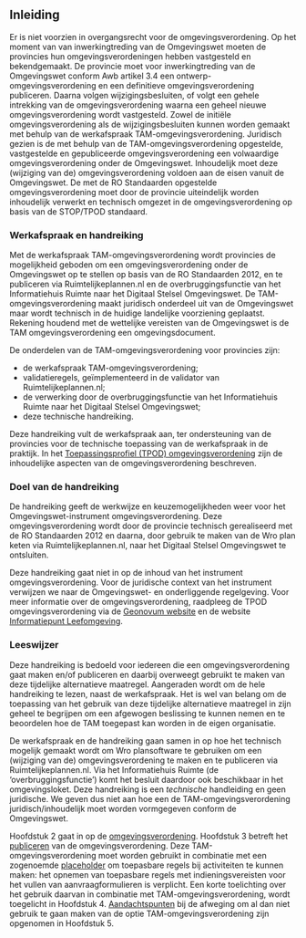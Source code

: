 ## Inleiding

Er is niet voorzien in overgangsrecht voor de omgevingsverordening. Op het moment van van inwerkingtreding van de Omgevingswet moeten de provincies hun omgevingsverordeningen hebben vastgesteld en bekendgemaakt.
De provincie moet voor inwerkingtreding van de Omgevingswet conform Awb artikel 3.4 een ontwerp-omgevingsverordening en een definitieve omgevingsverordening publiceren. Daarna volgen wijzigingsbesluiten, of volgt een gehele intrekking van de omgevingsverordening waarna een geheel nieuwe omgevingsverordening wordt vastgesteld. Zowel de initiële omgevingsverordening als de wijzigingsbesluiten kunnen worden gemaakt met behulp van de werkafspraak TAM-omgevingsverordening. Juridisch gezien is de met behulp van de TAM-omgevingsverordening opgestelde, vastgestelde en gepubliceerde omgevingsverordening een volwaardige omgevingsverordening onder de Omgevingswet. Inhoudelijk moet deze (wijziging van de) omgevingsverordening voldoen aan de eisen vanuit de Omgevingswet. De met de RO Standaarden opgestelde omgevingsverordening moet door de provincie uiteindelijk worden inhoudelijk verwerkt en technisch omgezet in de omgevingsverordening op basis van de STOP/TPOD standaard. 

### Werkafspraak en handreiking

Met de werkafspraak TAM-omgevingsverordening wordt provincies de mogelijkheid geboden om een omgevingsverordening onder de Omgevingswet op te stellen op basis van de RO Standaarden 2012, en te publiceren via Ruimtelijkeplannen.nl en de overbruggingsfunctie van het Informatiehuis Ruimte naar het Digitaal Stelsel Omgevingswet. De TAM-omgevingsverordening maakt juridisch onderdeel uit van de Omgevingswet maar wordt technisch in de huidige landelijke voorziening geplaatst. Rekening houdend met de wettelijke vereisten van de Omgevingswet is de TAM omgevingsverordening een omgevingsdocument. 

De onderdelen van de TAM-omgevingsverordening voor provincies zijn: 
- de werkafspraak TAM-omgevingsverordening;
- validatieregels, geïmplementeerd in de validator van Ruimtelijkeplannen.nl;
- de verwerking door de overbruggingsfunctie van het Informatiehuis Ruimte naar het Digitaal Stelsel Omgevingswet;
- deze technische handreiking.

Deze  handreiking vult de werkafspraak aan, ter ondersteuning van de provincies voor de technische toepassing van de werkafspraak in de praktijk. 
In het <a href='https://geonovum.github.io/TPOD/TPOD%20Omgevingsverordening/TPOD_omgevingsverordening_v2.0.1.pdf' target='_blank'>Toepassingsprofiel (TPOD) omgevingsverordening</a> zijn de inhoudelijke aspecten van de omgevingsverordening beschreven. 

### Doel van de handreiking

De handreiking geeft de werkwijze en keuzemogelijkheden weer voor het Omgevingswet-instrument omgevingsverordening. Deze omgevingsverordening wordt door de provincie technisch gerealiseerd met de RO Standaarden 2012 en daarna, door gebruik te maken van de Wro plan keten via Ruimtelijkeplannen.nl, naar het Digitaal Stelsel Omgevingswet te ontsluiten.  

Deze handreiking gaat niet in op de inhoud van het instrument omgevingsverordening. Voor de juridische context van het instrument verwijzen we naar de Omgevingswet- en onderliggende regelgeving. Voor meer informatie over de omgevingsverordening, raadpleeg de TPOD omgevingsverordening via de <a href='https://www.geonovum.nl/geo-standaarden/omgevingswet/STOPTPOD' target='_blank'>Geonovum website</a> en de website 
<a href='https://iplo.nl/regelgeving/instrumenten/omgevingsverordening' target='_blank'>Informatiepunt Leefomgeving</a>. 

### Leeswijzer

Deze handreiking is bedoeld voor iedereen die een omgevingsverordening gaat maken en/of publiceren en daarbij overweegt gebruikt te maken van deze tijdelijke alternatieve maatregel. Aangeraden wordt om de hele handreiking te lezen, naast de werkafspraak. Het is wel van belang om de toepassing van het gebruik van deze tijdelijke alternatieve maatregel in zijn geheel te begrijpen om een afgewogen beslissing te kunnen nemen en te beoordelen hoe de TAM toegepast kan worden in de eigen organisatie.

De werkafspraak en de handreiking gaan samen in op hoe het technisch mogelijk gemaakt wordt om Wro plansoftware te gebruiken om een (wijziging van de) omgevingsverordening te maken en te publiceren via Ruimtelijkeplannen.nl. Via het Informatiehuis Ruimte (de ‘overbruggingsfunctie’) komt het besluit daardoor ook beschikbaar in het omgevingsloket. Deze handreiking is een *technische* handleiding en geen juridische. We geven dus niet aan hoe een de TAM-omgevingsverordening juridisch/inhoudelijk moet worden vormgegeven conform de Omgevingswet. 

Hoofdstuk 2 gaat in op de [omgevingsverordening](#omgevingsverordening). Hoofdstuk 3 betreft het [publiceren](#publiceren) van de omgevingsverordening. Deze TAM-omgevingsverordening moet worden gebruikt in combinatie met een zogenoemde [placeholder](#placeholder) om toepasbare regels bij activiteiten te kunnen maken: het opnemen van toepasbare regels met indieningsvereisten voor het vullen van aanvraagformulieren is verplicht. Een korte toelichting over het gebruik daarvan in combinatie met TAM-omgevingsverordening, wordt toegelicht in Hoofdstuk 4. [Aandachtspunten](#aandachtspunten) bij de afweging om al dan niet gebruik te gaan maken van de optie TAM-omgevingsverordening zijn opgenomen in Hoofdstuk 5.

